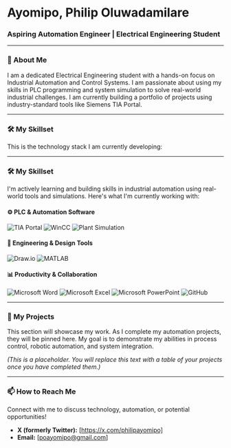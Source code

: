 # Ayomipo, Philip Oluwadamilare
### Aspiring Automation Engineer | Electrical Engineering Student

---

### 👋 About Me
I am a dedicated Electrical Engineering student with a hands-on focus on Industrial Automation and Control Systems. I am passionate about using my skills in PLC programming and system simulation to solve real-world industrial challenges. I am currently building a portfolio of projects using industry-standard tools like Siemens TIA Portal.

---

### 🛠️ My Skillset
This is the technology stack I am currently developing:

---

### 🛠️ My Skillset

I'm actively learning and building skills in industrial automation using real-world tools and simulations. Here's what I'm currently working with:

#### ⚙️ PLC & Automation Software

![TIA Portal](https://img.shields.io/badge/Siemens-TIA%20Portal-009999?style=for-the-badge&logo=siemens)
![WinCC](https://img.shields.io/badge/Siemens-WinCC-009999?style=for-the-badge&logo=siemens)
![Plant Simulation](https://img.shields.io/badge/Siemens-Plant%20Simulation-005B9F?style=for-the-badge&logo=siemens)


#### 📐 Engineering & Design Tools

![Draw.io](https://img.shields.io/badge/Draw.io-Diagramming-orange?style=for-the-badge&logo=diagramsdotnet)
![MATLAB](https://img.shields.io/badge/Matlab-Numerical%20Computing-ff6f00?style=for-the-badge&logo=Mathworks)


#### 📊 Productivity & Collaboration

![Microsoft Word](https://img.shields.io/badge/Microsoft%20Word-Documentation-2B579A?style=for-the-badge&logo=microsoft-word)
![Microsoft Excel](https://img.shields.io/badge/Microsoft%20Excel-Spreadsheets-217346?style=for-the-badge&logo=microsoft-excel)
![Microsoft PowerPoint](https://img.shields.io/badge/Microsoft%20PowerPoint-Presentations-B7472A?style=for-the-badge&logo=microsoft-powerpoint)
![GitHub](https://img.shields.io/badge/GitHub-Version%20Control-181717?style=for-the-badge&logo=github)

 
---

### 🚀 My Projects
This section will showcase my work. As I complete my automation projects, they will be pinned here. My goal is to demonstrate my abilities in process control, robotic automation, and system integration.

*(This is a placeholder. You will replace this text with a table of your projects once you have completed them.)*

---

### 📫 How to Reach Me
Connect with me to discuss technology, automation, or potential opportunities!

*   **X (formerly Twitter):** [https://x.com/philipayomipo]
*   **Email:** [poayomipo@gmail.com]
